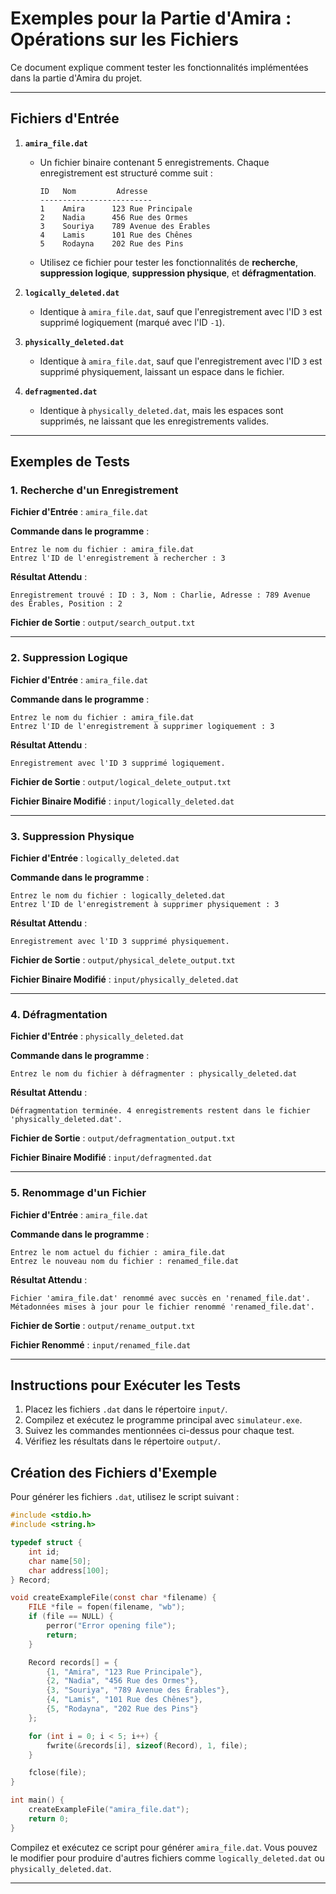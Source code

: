 # Exemples pour la Partie d'Amira : Opérations sur les Fichiers

Ce document explique comment tester les fonctionnalités implémentées dans la partie d'Amira du projet.

---

## Fichiers d'Entrée

1. **`amira_file.dat`**
   - Un fichier binaire contenant 5 enregistrements. Chaque enregistrement est structuré comme suit :
     ```
     ID   Nom         Adresse
     -------------------------
     1    Amira      123 Rue Principale
     2    Nadia      456 Rue des Ormes
     3    Souriya    789 Avenue des Érables
     4    Lamis      101 Rue des Chênes
     5    Rodayna    202 Rue des Pins
     ```
   - Utilisez ce fichier pour tester les fonctionnalités de **recherche**, **suppression logique**, **suppression physique**, et **défragmentation**.

2. **`logically_deleted.dat`**
   - Identique à `amira_file.dat`, sauf que l'enregistrement avec l'ID `3` est supprimé logiquement (marqué avec l'ID `-1`).

3. **`physically_deleted.dat`**
   - Identique à `amira_file.dat`, sauf que l'enregistrement avec l'ID `3` est supprimé physiquement, laissant un espace dans le fichier.

4. **`defragmented.dat`**
   - Identique à `physically_deleted.dat`, mais les espaces sont supprimés, ne laissant que les enregistrements valides.

---

## Exemples de Tests

### 1. Recherche d'un Enregistrement

**Fichier d'Entrée** : `amira_file.dat`

**Commande dans le programme** :
```
Entrez le nom du fichier : amira_file.dat
Entrez l'ID de l'enregistrement à rechercher : 3
```

**Résultat Attendu** :
```
Enregistrement trouvé : ID : 3, Nom : Charlie, Adresse : 789 Avenue des Érables, Position : 2
```

**Fichier de Sortie** : `output/search_output.txt`

---

### 2. Suppression Logique

**Fichier d'Entrée** : `amira_file.dat`

**Commande dans le programme** :
```
Entrez le nom du fichier : amira_file.dat
Entrez l'ID de l'enregistrement à supprimer logiquement : 3
```

**Résultat Attendu** :
```
Enregistrement avec l'ID 3 supprimé logiquement.
```

**Fichier de Sortie** : `output/logical_delete_output.txt`

**Fichier Binaire Modifié** : `input/logically_deleted.dat`

---

### 3. Suppression Physique

**Fichier d'Entrée** : `logically_deleted.dat`

**Commande dans le programme** :
```
Entrez le nom du fichier : logically_deleted.dat
Entrez l'ID de l'enregistrement à supprimer physiquement : 3
```

**Résultat Attendu** :
```
Enregistrement avec l'ID 3 supprimé physiquement.
```

**Fichier de Sortie** : `output/physical_delete_output.txt`

**Fichier Binaire Modifié** : `input/physically_deleted.dat`

---

### 4. Défragmentation

**Fichier d'Entrée** : `physically_deleted.dat`

**Commande dans le programme** :
```
Entrez le nom du fichier à défragmenter : physically_deleted.dat
```

**Résultat Attendu** :
```
Défragmentation terminée. 4 enregistrements restent dans le fichier 'physically_deleted.dat'.
```

**Fichier de Sortie** : `output/defragmentation_output.txt`

**Fichier Binaire Modifié** : `input/defragmented.dat`

---

### 5. Renommage d'un Fichier

**Fichier d'Entrée** : `amira_file.dat`

**Commande dans le programme** :
```
Entrez le nom actuel du fichier : amira_file.dat
Entrez le nouveau nom du fichier : renamed_file.dat
```

**Résultat Attendu** :
```
Fichier 'amira_file.dat' renommé avec succès en 'renamed_file.dat'.
Métadonnées mises à jour pour le fichier renommé 'renamed_file.dat'.
```

**Fichier de Sortie** : `output/rename_output.txt`

**Fichier Renommé** : `input/renamed_file.dat`

---

## Instructions pour Exécuter les Tests

1. Placez les fichiers `.dat` dans le répertoire `input/`.
2. Compilez et exécutez le programme principal avec `simulateur.exe`.
3. Suivez les commandes mentionnées ci-dessus pour chaque test.
4. Vérifiez les résultats dans le répertoire `output/`.

## Création des Fichiers d'Exemple

Pour générer les fichiers `.dat`, utilisez le script suivant :

```c
#include <stdio.h>
#include <string.h>

typedef struct {
    int id;
    char name[50];
    char address[100];
} Record;

void createExampleFile(const char *filename) {
    FILE *file = fopen(filename, "wb");
    if (file == NULL) {
        perror("Error opening file");
        return;
    }

    Record records[] = {
        {1, "Amira", "123 Rue Principale"},
        {2, "Nadia", "456 Rue des Ormes"},
        {3, "Souriya", "789 Avenue des Érables"},
        {4, "Lamis", "101 Rue des Chênes"},
        {5, "Rodayna", "202 Rue des Pins"}
    };

    for (int i = 0; i < 5; i++) {
        fwrite(&records[i], sizeof(Record), 1, file);
    }

    fclose(file);
}

int main() {
    createExampleFile("amira_file.dat");
    return 0;
}
```

Compilez et exécutez ce script pour générer `amira_file.dat`. Vous pouvez le modifier pour produire d'autres fichiers comme `logically_deleted.dat` ou `physically_deleted.dat`.

---
